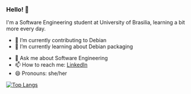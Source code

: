 
### Hello! 👋

I'm a Software Engineering student at University of Brasilia, learning a bit more every day. 

- 🔭 I’m currently contributing to Debian
- 🌱 I’m currently learning about Debian packaging
<!--- - 👯 I’m looking to collaborate on Open Source Communities --->
<!--- - 🤔 I’m looking for help with --->
- 💬 Ask me about Software Engineering
- 📫 How to reach me: <a href="https://www.linkedin.com/in/gabrielapivetta/">LinkedIn</a>
- 😄 Pronouns: she/her

<!--- [![Anurag's github stats](https://github-readme-stats.vercel.app/api?username=gabrielapivetta&show_icons=true&theme=vue-dark)](https://github.com/anuraghazra/github-readme-stats) --->
[![Top Langs](https://github-readme-stats.vercel.app/api/top-langs/?username=gabrielapivetta&layout=compact&langs_count=8&theme=vue-dark)](https://github.com/anuraghazra/github-readme-stats)
<br> <br>
